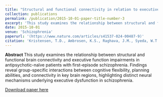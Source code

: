 ```yaml
---
title: "Structural and functional connectivity in relation to executive functions in antipsychotic-naïve patients with first episode schizophrenia."
collection: publications
permalink: /publication/2015-10-01-paper-title-number-3
excerpt: 'This study examines the relationship between structural and functional brain connectivity and executive function impairments in antipsychotic-naïve patients with first-episode schizophrenia. Findings reveal group-specific interactions between cognitive flexibility, planning abilities, and connectivity in key brain regions, highlighting distinct neural mechanisms underlying executive dysfunction in schizophrenia.'
date: 2015-10-01
venue: 'Schizophrenia'
paperurl: '(https://www.nature.com/articles/s41537-024-00487-9)'
citation: 'Kristensen, T.D., Ambrosen, K.S., Raghava, J.M., Syeda, W.T., Dhollander, T., Lemvigh, C.K., Bojesen, K.B., Barber, A.D., Nielsen, M.Ø., Rostrup, E. and Pantelis, C., 2024. Structural and functional connectivity in relation to executive functions in antipsychotic-naïve patients with first episode schizophrenia. Schizophrenia, 10(1), p.72'
---
```

<b> Abstract </b> This study examines the relationship between structural and functional brain connectivity and executive function impairments in antipsychotic-naïve patients with first-episode schizophrenia. Findings reveal group-specific interactions between cognitive flexibility, planning abilities, and connectivity in key brain regions, highlighting distinct neural mechanisms underlying executive dysfunction in schizophrenia.

[Download paper here](https://www.nature.com/articles/s41537-024-00487-9)

